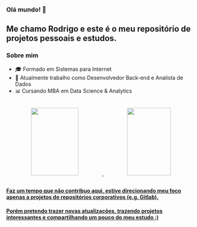 ### Olá mundo! 👋
## Me chamo Rodrigo e este é o meu repositório de projetos pessoais e estudos.

### Sobre mim

- 🎓 Formado em Sistemas para Internet
- 🔭 Atualmente trabalho como Desenvolvedor Back-end e Analista de Dados
- 📊 Cursando MBA em Data Science & Analytics

</br>

<a href="https://github.com/Rodrigo-ort/Rodrigo-ort">
<div align="center">
  <img height=180em width="50%" src="https://github-readme-stats.vercel.app/api?username=Rodrigo-ort&show_icons=true&theme=github_dark&include_all_commits=true&count_private=true&hide=issues,contribs"/>
  <img height=180em width="48%" src="https://github-readme-stats.vercel.app/api/top-langs/?username=Rodrigo-ort&layout=compact&langs_count=7&theme=github_dark"/>
</div>

##

#### Faz um tempo que não contribuo aqui, estive direcionando meu foco apenas a projetos de repositórios corporativos (e.g. Gitlab). 
#### Porém pretendo trazer novas atualizações, trazendo projetos interessantes e compartilhando um pouco do meu estudo :)
